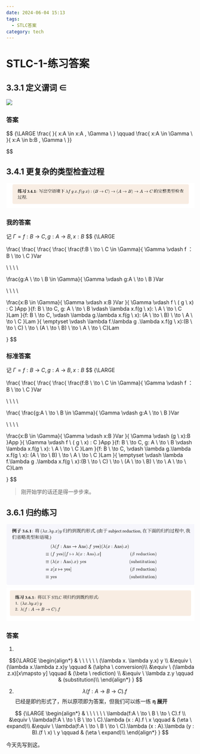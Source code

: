 ```yaml
---
date: 2024-06-04 15:13
tags:
  - STLC答案
category: tech
---
```

# STLC-1-练习答案
## 3.3.1 定义谓词 ∈
![](/assets/type-cafe/exercise/3-3-1.png)

### 答案
$$
{\LARGE \frac{  }{ x:A \in x:A , \Gamma \  }
\qquad
\frac{  x:A \in \Gamma \  }{ x:A \in b:B , \Gamma \  }}

$$



## 3.4.1 更复杂的类型检查过程

![](../../assets/type-cafe/exercise/3-4-1.png)

### 我的答案
记 $\Gamma = f:B \ \to \ C,g:A \ \to \ B,x:B$
$$
{\LARGE 

\frac{
\frac{
\frac{
\frac{
\frac{f:B \ \to \ C \in \Gamma}{
\Gamma \vdash f ： B \ \to \ C
}Var

\ \ \ \ 

\frac{g:A \ \to \ B \in \Gamma}{
\Gamma \vdash g:A \ \to \ B
}Var

\ \ \ \ 

\frac{x:B \in \Gamma}{
\Gamma \vdash x:B
}Var
}{
\Gamma \vdash f \ ( g \ x) : C
}App
}{f: B \ \to  C, g: A \ \to \ B \vdash \lambda x.f(g \ x): \ A \ \to \ C }Lam 
}{f: B \ \to  C, \vdash \lambda g.\lambda x.f(g \ x): (A \ \to \ B) \ \to \ A \ \to \ C }Lam
}{ \emptyset \vdash \lambda f.\lambda g .\lambda x.f(g \ x):(B \ \to \  C) \ \to \ (A \ \to \ B) \ \to \ A \ \to \ C}Lam

}
$$
### 标准答案
记 $\Gamma = f:B \ \to \ C,g:A \ \to \ B,x:B$
$$
{\LARGE 

\frac{
\frac{
\frac{
\frac{
\frac{f:B \ \to \ C \in \Gamma}{
\Gamma \vdash f ： B \ \to \ C
}Var

\ \ \ \ 

\frac{
\frac{g:A \ \to \ B \in \Gamma}{
\Gamma \vdash g:A \ \to \ B
}Var

\ \ \ \ 

\frac{x:B \in \Gamma}{
\Gamma \vdash x:B
}Var
}{
\Gamma \vdash (g \  x):B
}App
}{
\Gamma \vdash f \ ( g \ x) : C
}App
}{f: B \ \to  C, g: A \ \to \ B \vdash \lambda x.f(g \ x): \ A \ \to \ C }Lam 
}{f: B \ \to  C, \vdash \lambda g.\lambda x.f(g \ x): (A \ \to \ B) \ \to \ A \ \to \ C }Lam
}{ \emptyset \vdash \lambda f.\lambda g .\lambda x.f(g \ x):(B \ \to \  C) \ \to \ (A \ \to \ B) \ \to \ A \ \to \ C}Lam

}
$$

> 刚开始学的话还是得一步步来。
## 3.6.1 归约练习
![](../../assets/type-cafe/exercise/3-6-1_.png)
![](../../assets/type-cafe/exercise/3-6-1.png)
### 答案
1. 
$${\LARGE 
\begin{align*}
&  \ \ \ \ \ \  (\lambda x. \lambda y.x) y \\
&\equiv \ (\lambda x.\lambda z.x)y \qquad & (\alpha \ conversion)\\
&\equiv \ (\lambda z.x)[x\mapsto y] \qquad & (\beta \ rediction) \\
&\equiv \ \lambda z.y  \qquad & (substitution)\\
\end{align*}
}
$$

2.   $$ \lambda(f:A \ \to \ B \ \to \ C).f $$ 已经是即约形式了，所以原项即为答案，但我们可以练一练 **η 展开**


$$
{\LARGE 
\begin{align*}
&  \ \ \ \ \ \  \lambda(f:A \ \to \ B \ \to \ C).f  \\
&\equiv \ \lambda(f:A \ \to \ B \ \to \ C).\lambda  (x : A).f  \ x \qquad & (\eta \ expand)\\
&\equiv \ \lambda(f:A \ \to \ B \ \to \ C).\lambda  (x : A).\lambda  (y : B).(f  \ x) \ y \qquad & (\eta \ expand)\\
\end{align*}
}
$$


今天先写到这。

